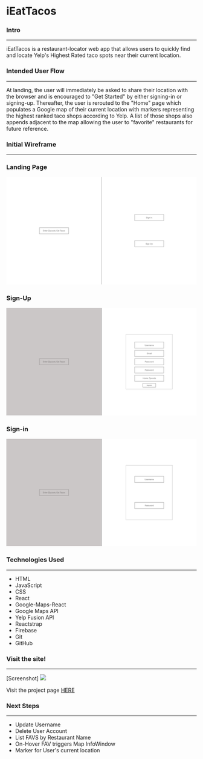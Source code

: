 # iEatTacos

### Intro
_______________________________________________________________________________________________________________________

iEatTacos is a restaurant-locator web app that allows users to quickly find and locate Yelp's Highest Rated taco spots near their current location.


### Intended User Flow
_______________________________________________________________________________________________________________________
At landing, the user will immediately be asked to share their location with the browser and is encouraged to "Get Started" by either signing-in or signing-up.  Thereafter, the user is rerouted to the "Home" page which populates a Google map of their current location with markers representing the highest ranked taco shops according to Yelp.  A list of those shops also appends adjacent to the map allowing the user to "favorite" restaurants for future reference.

### Initial Wireframe
_______________________________________________________________________________________________________________________
### Landing Page
![Landing Page](wireframes/landing-page.png)
### Sign-Up
![Sign-Up](wireframes/signup.png)
### Sign-in
![Login](wireframes/signin.png)

### Technologies Used
_______________________________________________________________________________________________________________________

* HTML
* JavaScript
* CSS
* React
* Google-Maps-React
* Google Maps API
* Yelp Fusion API
* Reactstrap
* Firebase
* Git
* GitHub

### Visit the site!
_______________________________________________________________________________________________________________________
[Screenshot] <img src="https://i.imgur.com/roXU4zc.jpg">

Visit the project page <a href="https://ga-capstone-c7083.firebaseapp.com/">HERE</a>

### Next Steps
_______________________________________________________________________________________________________________________

* Update Username
* Delete User Account
* List FAVS by Restaurant Name
* On-Hover FAV triggers Map InfoWindow
* Marker for User's current location
